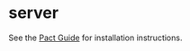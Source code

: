 # server

See the [Pact Guide](https://github.com/pact-foundation/pact-go#pact-go) for installation instructions.
